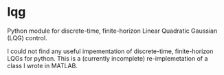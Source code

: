 # lqg
Python module for discrete-time, finite-horizon Linear Quadratic Gaussian (LQG) control.

I could not find any useful impementation of discrete-time, finite-horizon LQGs for python. This is a (currently incomplete) re-implemetation of a class I wrote in MATLAB.
